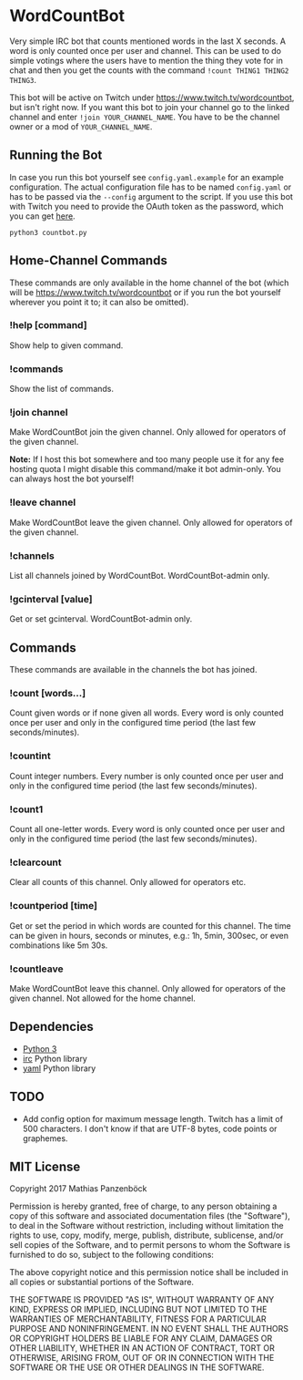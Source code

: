 WordCountBot
============

Very simple IRC bot that counts mentioned words in the last X seconds. A word is
only counted once per user and channel. This can be used to do simple votings
where the users have to mention the thing they vote for in chat and then you get
the counts with the command `!count THING1 THING2 THING3`.

This bot will be active on Twitch under https://www.twitch.tv/wordcountbot, but
isn't right now. If you want this bot to join your channel go to the linked
channel and enter `!join YOUR_CHANNEL_NAME`. You have to be the channel owner or
a mod of `YOUR_CHANNEL_NAME`.

Running the Bot
---------------

In case you run this bot yourself see `config.yaml.example` for an example
configuration. The actual configuration file has to be named `config.yaml` or
has to be passed via the `--config` argument to the script. If you use this bot
with Twitch you need to provide the OAuth token as the password, which you can
get [here](https://twitchapps.com/tmi/).

	python3 countbot.py

Home-Channel Commands
---------------------

These commands are only available in the home channel of the bot (which will be
https://www.twitch.tv/wordcountbot or if you run the bot yourself wherever you
point it to; it can also be omitted).

### !help [command]

Show help to given command.

### !commands

Show the list of commands.

### !join channel

Make WordCountBot join the given channel. Only allowed for operators of the
given channel.

**Note:** If I host this bot somewhere and too many people use it for any fee
hosting quota I might disable this command/make it bot admin-only. You can
always host the bot yourself!

### !leave channel

Make WordCountBot leave the given channel. Only allowed for operators of the
given channel.

### !channels

List all channels joined by WordCountBot. WordCountBot-admin only.

### !gcinterval [value]

Get or set gcinterval. WordCountBot-admin only.

Commands
--------

These commands are available in the channels the bot has joined.

### !count [words...]

Count given words or if none given all words. Every word is only counted once
per user and only in the configured time period (the last few seconds/minutes).

### !countint

Count integer numbers. Every number is only counted once per user and only in
the configured time period (the last few seconds/minutes).

### !count1

Count all one-letter words. Every word is only counted once per user and only in
the configured time period (the last few seconds/minutes).

### !clearcount

Clear all counts of this channel. Only allowed for operators etc.

### !countperiod [time]

Get or set the period in which words are counted for this channel. The time can
be given in hours, seconds or minutes, e.g.: 1h, 5min, 300sec, or even
combinations like 5m 30s.

### !countleave

Make WordCountBot leave this channel. Only allowed for operators of the given
channel. Not allowed for the home channel.

Dependencies
------------

 * [Python 3](https://www.python.org/)
 * [irc](https://pypi.org/project/irc/) Python library
 * [yaml](http://pyyaml.org/wiki/PyYAML) Python library

TODO
----

 * Add config option for maximum message length. Twitch has a limit of 500
   characters. I don't know if that are UTF-8 bytes, code points or graphemes.

MIT License
-----------

Copyright 2017 Mathias Panzenböck

Permission is hereby granted, free of charge, to any person obtaining a copy of
this software and associated documentation files (the "Software"), to deal in
the Software without restriction, including without limitation the rights to
use, copy, modify, merge, publish, distribute, sublicense, and/or sell copies of
the Software, and to permit persons to whom the Software is furnished to do so,
subject to the following conditions:

The above copyright notice and this permission notice shall be included in all
copies or substantial portions of the Software.

THE SOFTWARE IS PROVIDED "AS IS", WITHOUT WARRANTY OF ANY KIND, EXPRESS OR
IMPLIED, INCLUDING BUT NOT LIMITED TO THE WARRANTIES OF MERCHANTABILITY, FITNESS
FOR A PARTICULAR PURPOSE AND NONINFRINGEMENT. IN NO EVENT SHALL THE AUTHORS OR
COPYRIGHT HOLDERS BE LIABLE FOR ANY CLAIM, DAMAGES OR OTHER LIABILITY, WHETHER
IN AN ACTION OF CONTRACT, TORT OR OTHERWISE, ARISING FROM, OUT OF OR IN
CONNECTION WITH THE SOFTWARE OR THE USE OR OTHER DEALINGS IN THE SOFTWARE.
